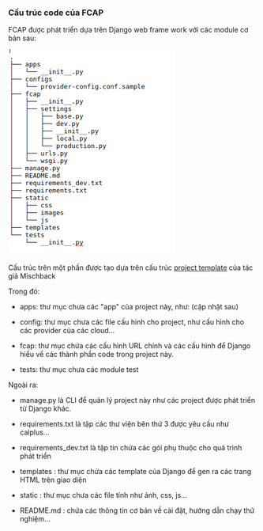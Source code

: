 ### Cấu trúc code của FCAP

FCAP được phát triển dựa trên Django web frame work với các module cơ bản sau:

![fcap code structure](structure.png  "FCAP")

Cấu trúc trên một phần được tạo dựa trên cấu trúc [project template](https://github.com/Mischback/django-project-skeleton) của tác giả Mischback

Trong đó:

- apps: thư mục chưa các "app" của project này, như: (cập nhật sau)

- config: thư mục chưa các file cấu hình cho project, như cấu hình cho các provider của các cloud...

- fcap: thư mục chứa các cấu hình URL chính và các cấu hình để Django hiểu về các thành phần code trong project này.

- tests: thư mục chưa các module test

Ngoài ra:

- manage.py là CLI để quản lý project này như các project được phát triển từ Django khác.

- requirements.txt là tập các thư viện bên thứ 3 được yêu cầu như calplus...

- requirements_dev.txt là tập tin chứa các gói phụ thuộc cho quá trình phát triển

- templates : thư mục chứa các template của Django để gen ra các trang HTML trên giao diện

- static : thư mục chưa các file tính như ảnh, css, js...

- README.md : chứa các thông tin cơ bản về cài đặt, hướng dẫn chạy thử nghiệm...
